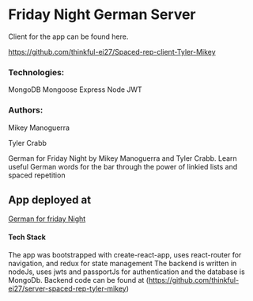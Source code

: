 # Friday Night German Server

Client for the app can be found here.

https://github.com/thinkful-ei27/Spaced-rep-client-Tyler-Mikey

### Technologies:

MongoDB
Mongoose
Express
Node
JWT

### Authors:

Mikey Manoguerra

Tyler Crabb


German for Friday Night by Mikey Manoguerra and Tyler Crabb. Learn useful German words for the bar through the power of linkied lists and spaced repetition 

## App deployed at

[German for friday Night](https://gentle-temple-25827.herokuapp.com/dashboard)

#### Tech Stack
 
 The app was bootstrapped with create-react-app, uses react-router for navigation, and redux for state management
 The backend is written in nodeJs, uses jwts and passportJs for authentication and the database is MongoDb. Backend code can be found at (https://github.com/thinkful-ei27/server-spaced-rep-tyler-mikey)

